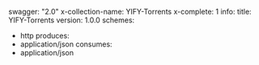 swagger: "2.0"
x-collection-name: YIFY-Torrents
x-complete: 1
info:
  title: YIFY-Torrents
  version: 1.0.0
schemes:
- http
produces:
- application/json
consumes:
- application/json